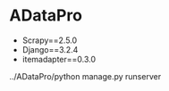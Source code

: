 # ADataPro


- Scrapy==2.5.0
- Django==3.2.4
- itemadapter==0.3.0

../ADataPro/python manage.py runserver
